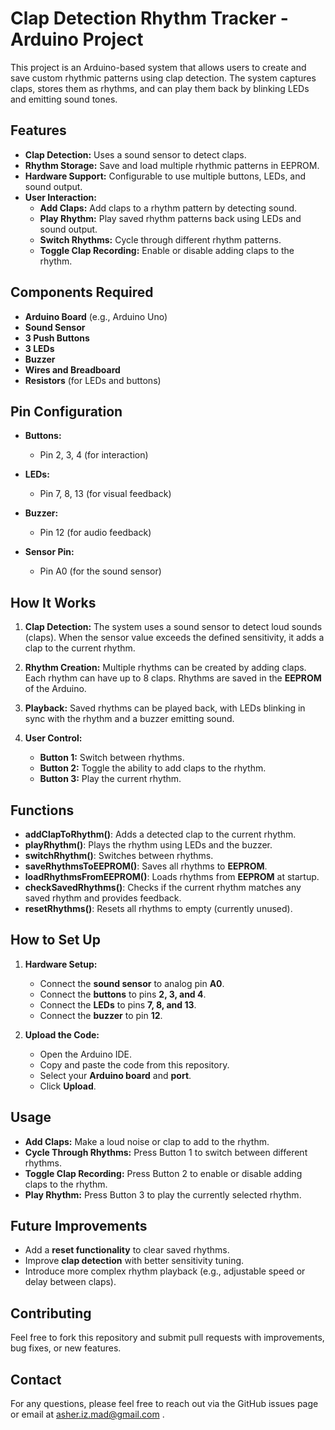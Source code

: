 # Clap Detection Rhythm Tracker - Arduino Project

This project is an Arduino-based system that allows users to create and save custom rhythmic patterns using clap detection. The system captures claps, stores them as rhythms, and can play them back by blinking LEDs and emitting sound tones.

## Features

- **Clap Detection:** Uses a sound sensor to detect claps.
- **Rhythm Storage:** Save and load multiple rhythmic patterns in EEPROM.
- **Hardware Support:** Configurable to use multiple buttons, LEDs, and sound output.
- **User Interaction:**
  - **Add Claps:** Add claps to a rhythm pattern by detecting sound.
  - **Play Rhythm:** Play saved rhythm patterns back using LEDs and sound output.
  - **Switch Rhythms:** Cycle through different rhythm patterns.
  - **Toggle Clap Recording:** Enable or disable adding claps to the rhythm.
  
## Components Required

- **Arduino Board** (e.g., Arduino Uno)
- **Sound Sensor**
- **3 Push Buttons**
- **3 LEDs**
- **Buzzer**
- **Wires and Breadboard**
- **Resistors** (for LEDs and buttons)

## Pin Configuration

- **Buttons:**
  - Pin 2, 3, 4 (for interaction)
  
- **LEDs:**
  - Pin 7, 8, 13 (for visual feedback)

- **Buzzer:**
  - Pin 12 (for audio feedback)
  
- **Sensor Pin:**
  - Pin A0 (for the sound sensor)

## How It Works

1. **Clap Detection:**
   The system uses a sound sensor to detect loud sounds (claps). When the sensor value exceeds the defined sensitivity, it adds a clap to the current rhythm.

2. **Rhythm Creation:**
   Multiple rhythms can be created by adding claps. Each rhythm can have up to 8 claps. Rhythms are saved in the **EEPROM** of the Arduino.

3. **Playback:**
   Saved rhythms can be played back, with LEDs blinking in sync with the rhythm and a buzzer emitting sound.

4. **User Control:**
   - **Button 1:** Switch between rhythms.
   - **Button 2:** Toggle the ability to add claps to the rhythm.
   - **Button 3:** Play the current rhythm.

## Functions

- **addClapToRhythm()**: Adds a detected clap to the current rhythm.
- **playRhythm()**: Plays the rhythm using LEDs and the buzzer.
- **switchRhythm()**: Switches between rhythms.
- **saveRhythmsToEEPROM()**: Saves all rhythms to **EEPROM**.
- **loadRhythmsFromEEPROM()**: Loads rhythms from **EEPROM** at startup.
- **checkSavedRhythms()**: Checks if the current rhythm matches any saved rhythm and provides feedback.
- **resetRhythms()**: Resets all rhythms to empty (currently unused).
  
## How to Set Up

1. **Hardware Setup:**
   - Connect the **sound sensor** to analog pin **A0**.
   - Connect the **buttons** to pins **2, 3, and 4**.
   - Connect the **LEDs** to pins **7, 8, and 13**.
   - Connect the **buzzer** to pin **12**.

2. **Upload the Code:**
   - Open the Arduino IDE.
   - Copy and paste the code from this repository.
   - Select your **Arduino board** and **port**.
   - Click **Upload**.

## Usage

- **Add Claps:** Make a loud noise or clap to add to the rhythm.
- **Cycle Through Rhythms:** Press Button 1 to switch between different rhythms.
- **Toggle Clap Recording:** Press Button 2 to enable or disable adding claps to the rhythm.
- **Play Rhythm:** Press Button 3 to play the currently selected rhythm.

## Future Improvements

- Add a **reset functionality** to clear saved rhythms.
- Improve **clap detection** with better sensitivity tuning.
- Introduce more complex rhythm playback (e.g., adjustable speed or delay between claps).


## Contributing

Feel free to fork this repository and submit pull requests with improvements, bug fixes, or new features.

## Contact

For any questions, please feel free to reach out via the GitHub issues page or email at asher.iz.mad@gmail.com .
